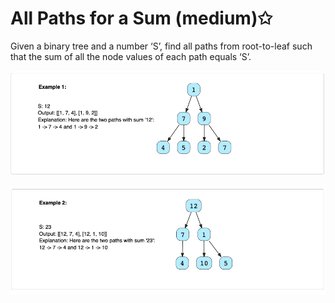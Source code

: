 # All Paths for a Sum (medium)✩

Given a binary tree and a number ‘S’, find all paths from root-to-leaf 
such that the sum of all the node values of each path equals ‘S’.

![All Paths for a Sum Example 1](./../../../../assets/all_paths_for_sum_1.png)

![All Paths for a Sum Example 2](./../../../../assets/all_paths_for_sum_2.png)

